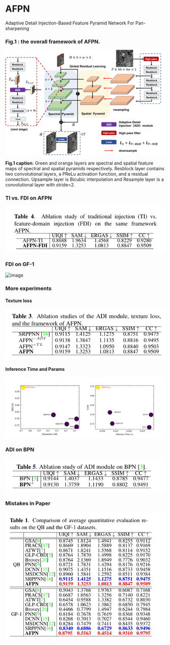 # AFPN
Adaptive Detail Injection-Based Feature Pyramid Network For Pan-sharpening



### Fig.1 : the overall framework of AFPN.

![image](https://github.com/yisun98/AFPN/blob/main/experiments/fig1.png) 

**Fig.1 caption**:  Green and orange layers are spectral and spatial feature maps of spectral and spatial pyramids respectively. Resblock layer contains two convolutional layers, a PReLu activation function, and a residual connection. Upsample layer is Bicubic interpolation and Resample layer is a convolutional layer with stride=2.

### TI vs. FDI on AFPN

![image](https://github.com/yisun98/AFPN/blob/main/experiments/fig-tivsfdi.png) 

### FDI on GF-1

![image](https://github.com/yisun98/AFPN/blob/main/experiments/fig-fdigf1.png)

### More experiments

#### Texture loss

![image](https://github.com/yisun98/AFPN/blob/main/experiments/fig-tl.png)

#### Inference Time and Params

![image](https://github.com/yisun98/AFPN/blob/main/experiments/fig-time-params.png) 

### ADI on BPN

![image](https://github.com/yisun98/AFPN/blob/main/experiments/fig-bpn.png) 

### Mistakes in Paper

![image](https://github.com/yisun98/AFPN/blob/main/experiments/fig1-result.png)


